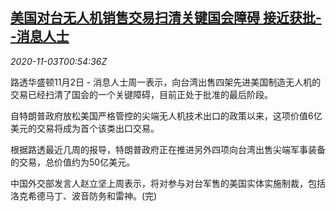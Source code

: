 <!--1604364900000-->
[美国对台无人机销售交易扫清关键国会障碍 接近获批--消息人士](https://cn.reuters.com/article/usa-taiwan-drones-sale-1102-mon-idCNKBS27J031)
------

<div><i>2020-11-03T00:54:36Z</i></div><p>路透华盛顿11月2日 - 消息人士周一表示，向台湾出售四架先进美国制造无人机的交易已经扫清了国会的一个关键障碍，目前正处于批准的最后阶段。</p><p>自特朗普政府放松美国严格管控的尖端无人机技术出口的政策以来，这项价值6亿美元的交易将成为首个该类出口交易。</p><p>根据路透最近几周的报导，特朗普政府正在推进另外四项向台湾出售尖端军事装备的交易，总价值约为50亿美元。</p><p>中国外交部发言人赵立坚上周表示，将对参与对台军售的美国实体实施制裁，包括洛克希德马丁、波音防务和雷神。(完)</p>
